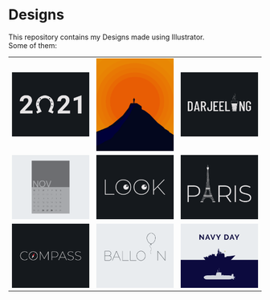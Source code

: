 # Designs
This repository contains my Designs made using Illustrator.<br>
Some of them:<br>
<table>
<tr><td><img src="./2021-01/png/01.01.2021.png"></td><td><img src="./2020-11/png/15.11.2020.png"></td><td><img src="./2020-12/png/31.12.2020.png"></td></tr>
<tr><td><img src="./2020-11/png/26.11.2020.png"></td><td><img src="./2021-01/png/16.01.2021.png"></td><td><img src="./2020-12/png/18.12.2020.png"></td></tr>
<tr><td><img src="./2020-12/png/12.12.2020.png"></td><td><img src="./2020-11/png/22.11.2020.png"></td><td><img src="./2020-12/png/04.12.2020.png"></td></tr>
</table>
